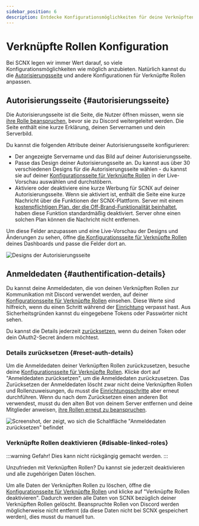 ```yaml
---
sidebar_position: 6
description: Entdecke Konfigurationsmöglichkeiten für deine Verknüpften Rollen, wie z.B. Designs für die Autorisierungsseite.
---
```


# Verknüpfte Rollen Konfiguration

Bei SCNX legen wir immer Wert darauf, so viele Konfigurationsmöglichkeiten wie möglich anzubieten. Natürlich kannst du die
[Autorisierungsseite](#autorisierungsseite) und andere Konfigurationen für Verknüpfte Rollen anpassen.

## Autorisierungsseite {#autorisierungsseite}

Die Autorisierungsseite ist die Seite, die Nutzer öffnen müssen, wenn sie [ihre Rolle beanspruchen](/docs/linked-roles/claim-roles), bevor sie
zu Discord weitergeleitet werden. Die Seite enthält eine kurze Erklärung, deinen Servernamen und dein Serverbild.

Du kannst die folgenden Attribute deiner Autorisierungsseite konfigurieren:

* Der angezeigte Servername und das Bild auf deiner Autorisierungsseite.
* Passe das Design deiner Autorisierungsseite an. Du kannst aus über 30 verschiedenen Designs für die Autorisierungsseite wählen - du kannst sie auf deiner
  [Konfigurationsseite für Verknüpfte Rollen](https://scnx.app/de/glink?page=linked-roles/configuration) in der Live-Vorschau auswählen und durchstöbern.
* Aktiviere oder deaktiviere eine kurze Werbung für SCNX auf deiner Autorisierungsseite. Wenn sie aktiviert ist, enthält die Seite eine
  kurze Nachricht über die Funktionen der SCNX-Plattform. Server mit
  einem [kostenpflichtigen Plan, der die Off-Brand-Funktionalität beinhaltet](/docs/scnx/guilds/plans),
  haben diese Funktion standardmäßig deaktiviert. Server ohne einen solchen Plan können die Nachricht nicht entfernen.

Um diese Felder anzupassen und eine Live-Vorschau der Designs und Änderungen zu sehen,
öffne [die Konfigurationsseite für Verknüpfte Rollen](https://scnx.app/de/glink?page=linked-roles/configuration) deines Dashboards und
passe die Felder dort an.

![Designs der Autorisierungsseite](@site/docs/assets/linked-roles/authentification-page.jpg)

## Anmeldedaten {#authentification-details}

Du kannst deine Anmeldedaten, die von deinen Verknüpften Rollen zur Kommunikation mit Discord verwendet werden, auf
deiner [Konfigurationsseite für Verknüpfte Rollen](https://scnx.app/de/glink?page=linked-roles/configuration) einsehen. Diese Werte sind hilfreich,
wenn du einen Schritt während der [Einrichtung](/docs/linked-roles) verpasst hast. Aus Sicherheitsgründen kannst du eingegebene Tokens oder Passwörter nicht sehen.

Du kannst die Details jederzeit [zurücksetzen](#reset-auth-details), wenn du deinen Token oder dein OAuth2-Secret ändern möchtest.

### Details zurücksetzen {#reset-auth-details}

Um die Anmeldedaten deiner Verknüpften Rollen zurückzusetzen, besuche
deine [Konfigurationsseite für Verknüpfte Rollen](https://scnx.app/de/glink?page=linked-roles/configuration). Klicke dort auf "Anmeldedaten zurücksetzen", um die Anmeldedaten zurückzusetzen. Das Zurücksetzen der Anmeldedaten löscht zwar nicht deine Verknüpften Rollen und Rollenzuweisungen, du musst die [Einrichtungsschritte](/docs/linked-roles) aber erneut durchführen. Wenn du nach dem Zurücksetzen einen anderen Bot verwendest, musst du den alten Bot von deinem Server entfernen und deine Mitglieder anweisen, [ihre Rollen erneut zu beanspruchen](/docs/linked-roles/claim-roles).

![Screenshot, der zeigt, wo sich die Schaltfläche "Anmeldedaten zurücksetzen" befindet](@site/docs/assets/linked-roles/reset.png)

### Verknüpfte Rollen deaktivieren {#disable-linked-roles}

:::warning Gefahr!
Dies kann nicht rückgängig gemacht werden.
:::

Unzufrieden mit Verknüpften Rollen? Du kannst sie jederzeit deaktivieren und alle zugehörigen Daten löschen.

Um alle Daten der Verknüpften Rollen zu löschen, öffne
die [Konfigurationsseite für Verknüpfte Rollen](https://scnx.app/de/glink?page=linked-roles/configuration) und klicke auf "Verknüpfte Rollen deaktivieren". Dadurch werden alle Daten von SCNX bezüglich deiner Verknüpften Rollen gelöscht. Beanspruchte Rollen von Discord werden möglicherweise nicht entfernt (da diese Daten nicht bei SCNX gespeichert werden), dies musst du manuell tun.
